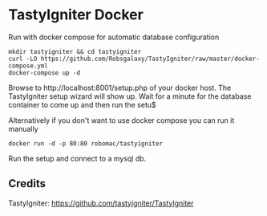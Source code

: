 # TastyIgniter Docker
Run with docker compose for automatic database configuration

    mkdir tastyigniter && cd tastyigniter
    curl -LO https://github.com/Robsgalaxy/TastyIgniter/raw/master/docker-compose.yml
    docker-compose up -d

Browse to http://localhost:8001/setup.php of your docker host. The TastyIgniter setup wizard will show up. Wait for a minute for the database container to come up and then run the setu$


Alternatively if you don't want to use docker compose you can run it manually

    docker run -d -p 80:80 robomac/tastyigniter

Run the setup and connect to a mysql db.

## Credits
TastyIgniter: https://github.com/tastyigniter/TastyIgniter
